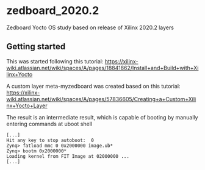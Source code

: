 # zedboard_2020.2

Zedboard Yocto OS study based on release of Xilinx 2020.2 layers

## Getting started 

This was started following this tutorial:
https://xilinx-wiki.atlassian.net/wiki/spaces/A/pages/18841862/Install+and+Build+with+Xilinx+Yocto

A custom layer meta-myzedboard was created based on this tutorial:
https://xilinx-wiki.atlassian.net/wiki/spaces/A/pages/57836605/Creating+a+Custom+Xilinx+Yocto+Layer

The result is an intermediate result, which is capable of booting by manually entering commands at uboot shell

```
[...]
Hit any key to stop autoboot:  0 
Zynq> fatload mmc 0 0x2000000 image.ub*
Zynq> bootm 0x2000000*
Loading kernel from FIT Image at 02000000 ...
[...]

```
